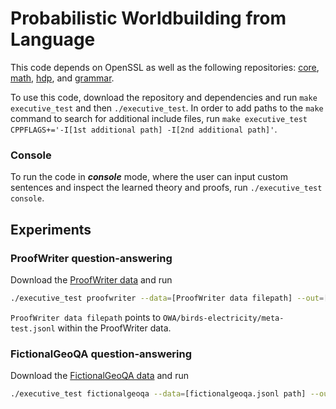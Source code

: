 # Probabilistic Worldbuilding from Language

This code depends on OpenSSL as well as the following repositories: [core](https://github.com/asaparov/core), [math](https://github.com/asaparov/math), [hdp](https://github.com/asaparov/hdp), and [grammar](https://github.com/asaparov/grammar).

To use this code, download the repository and dependencies and run `make executive_test` and then `./executive_test`. In order to add paths to the `make` command to search for additional include files, run `make executive_test CPPFLAGS+='-I[1st additional path] -I[2nd additional path]'`.

### Console

To run the code in **_console_** mode, where the user can input custom sentences and inspect the learned theory and proofs, run `./executive_test console`.

## Experiments

### ProofWriter question-answering

Download the [ProofWriter data](https://allenai.org/data/proofwriter) and run
```bash
./executive_test proofwriter --data=[ProofWriter data filepath] --out=[output predicted answers filepath]
```
`ProofWriter data filepath` points to `OWA/birds-electricity/meta-test.jsonl` within the ProofWriter data.

### FictionalGeoQA question-answering

Download the [FictionalGeoQA data](https://github.com/asaparov/fictionalgeoqa) and run
```bash
./executive_test fictionalgeoqa --data=[fictionalgeoqa.jsonl path] --out=[output predicted answers filepath]
```
